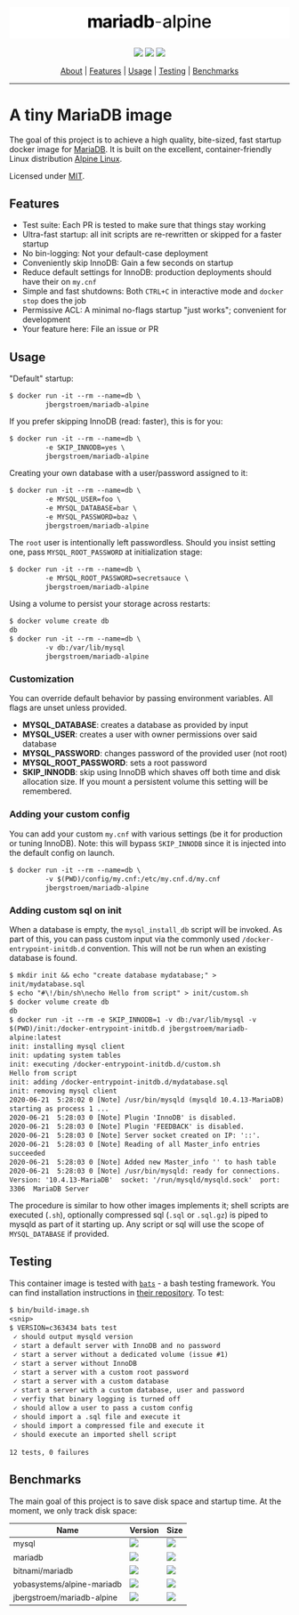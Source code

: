 [![mariadb-alpine](https://raw.githubusercontent.com/jbergstroem/mariadb-alpine/master/site/img/mariadb-alpine.png)](https://github.com/jbergstroem/mariadb-alpine)

<p align="center">
  <img src="https://img.shields.io/docker/v/jbergstroem/mariadb-alpine?color=999&sort=semver">
  <img src="https://img.shields.io/docker/image-size/jbergstroem/mariadb-alpine?color=999&sort=semver">
  <img src="https://img.shields.io/docker/pulls/jbergstroem/mariadb-alpine?color=999&sort=semver">
</p>
<p align="center">
  <a href="#a-tiny-mariadb-image">About</a> | 
  <a href="#features">Features</a> |
  <a href="#usage">Usage</a> |
  <a href="#testing">Testing</a> |
  <a href="#benchmarks">Benchmarks</a>
</p>

---

# A tiny MariaDB image

The goal of this project is to achieve a high quality, bite-sized, fast startup docker image for [MariaDB][1].
It is built on the excellent, container-friendly Linux distribution [Alpine Linux][2].

Licensed under [MIT](./LICENSE).

## Features

- Test suite: Each PR is tested to make sure that things stay working
- Ultra-fast startup: all init scripts are re-rewritten or skipped for a faster startup
- No bin-logging: Not your default-case deployment
- Conveniently skip InnoDB: Gain a few seconds on startup
- Reduce default settings for InnoDB: production deployments should have their on `my.cnf`
- Simple and fast shutdowns: Both `CTRL+C` in interactive mode and `docker stop` does the job
- Permissive ACL: A minimal no-flags startup "just works"; convenient for development
- Your feature here: File an issue or PR

## Usage

"Default" startup:

```console
$ docker run -it --rm --name=db \
         jbergstroem/mariadb-alpine
```

If you prefer skipping InnoDB (read: faster), this is for you:

```console
$ docker run -it --rm --name=db \
         -e SKIP_INNODB=yes \
         jbergstroem/mariadb-alpine
```

Creating your own database with a user/password assigned to it:

```console
$ docker run -it --rm --name=db \
         -e MYSQL_USER=foo \
         -e MYSQL_DATABASE=bar \
         -e MYSQL_PASSWORD=baz \
         jbergstroem/mariadb-alpine
```

The `root` user is intentionally left passwordless. Should you insist setting one, pass `MYSQL_ROOT_PASSWORD` at initialization stage:

```console
$ docker run -it --rm --name=db \
         -e MYSQL_ROOT_PASSWORD=secretsauce \
         jbergstroem/mariadb-alpine
```

Using a volume to persist your storage across restarts:

```console
$ docker volume create db
db
$ docker run -it --rm --name=db \
         -v db:/var/lib/mysql
         jbergstroem/mariadb-alpine
```

### Customization

You can override default behavior by passing environment variables. All flags
are unset unless provided.

- **MYSQL_DATABASE**: creates a database as provided by input
- **MYSQL_USER**: creates a user with owner permissions over said database
- **MYSQL_PASSWORD**: changes password of the provided user (not root)
- **MYSQL_ROOT_PASSWORD**: sets a root password
- **SKIP_INNODB**: skip using InnoDB which shaves off both time and
  disk allocation size. If you mount a persistent volume
  this setting will be remembered.

### Adding your custom config

You can add your custom `my.cnf` with various settings (be it for production or tuning InnoDB).
Note: this will bypass `SKIP_INNODB` since it is injected into the default config on launch.

```console
$ docker run -it --rm --name=db \
         -v $(PWD)/config/my.cnf:/etc/my.cnf.d/my.cnf
         jbergstroem/mariadb-alpine
```

### Adding custom sql on init

When a database is empty, the `mysql_install_db` script will be invoked. As part of this, you can pass custom input via the commonly used `/docker-entrypoint-initdb.d` convention. This will not be run when an existing database is found.

```console
$ mkdir init && echo "create database mydatabase;" > init/mydatabase.sql
$ echo "#\!/bin/sh\necho Hello from script" > init/custom.sh
$ docker volume create db
db
$ docker run -it --rm -e SKIP_INNODB=1 -v db:/var/lib/mysql -v $(PWD)/init:/docker-entrypoint-initdb.d jbergstroem/mariadb-alpine:latest
init: installing mysql client
init: updating system tables
init: executing /docker-entrypoint-initdb.d/custom.sh
Hello from script
init: adding /docker-entrypoint-initdb.d/mydatabase.sql
init: removing mysql client
2020-06-21  5:28:02 0 [Note] /usr/bin/mysqld (mysqld 10.4.13-MariaDB) starting as process 1 ...
2020-06-21  5:28:03 0 [Note] Plugin 'InnoDB' is disabled.
2020-06-21  5:28:03 0 [Note] Plugin 'FEEDBACK' is disabled.
2020-06-21  5:28:03 0 [Note] Server socket created on IP: '::'.
2020-06-21  5:28:03 0 [Note] Reading of all Master_info entries succeeded
2020-06-21  5:28:03 0 [Note] Added new Master_info '' to hash table
2020-06-21  5:28:03 0 [Note] /usr/bin/mysqld: ready for connections.
Version: '10.4.13-MariaDB'  socket: '/run/mysqld/mysqld.sock'  port: 3306  MariaDB Server
```

The procedure is similar to how other images implements it; shell scripts are executed (`.sh`), optionally compressed sql (`.sql` or `.sql.gz`) is piped to mysqld as part of it starting up. Any script or sql will use the scope of `MYSQL_DATABASE` if provided.

## Testing

This container image is tested with [`bats`][3] - a bash testing framework. You can find installation
instructions in [their repository][4]. To test:

```console
$ bin/build-image.sh
<snip>
$ VERSION=c363434 bats test
 ✓ should output mysqld version
 ✓ start a default server with InnoDB and no password
 ✓ start a server without a dedicated volume (issue #1)
 ✓ start a server without InnoDB
 ✓ start a server with a custom root password
 ✓ start a server with a custom database
 ✓ start a server with a custom database, user and password
 ✓ verfiy that binary logging is turned off
 ✓ should allow a user to pass a custom config
 ✓ should import a .sql file and execute it
 ✓ should import a compressed file and execute it
 ✓ should execute an imported shell script

12 tests, 0 failures
```

## Benchmarks

The main goal of this project is to save disk space and startup time. At the moment,
we only track disk space:

| Name                       | Version                                                                                              | Size                                                                                                         |
| -------------------------- | ---------------------------------------------------------------------------------------------------- | ------------------------------------------------------------------------------------------------------------ |
| mysql                      | <img src="https://img.shields.io/docker/v/_/mysql/5.7?color=666&label=%22%22">                       | <img src="https://img.shields.io/docker/image-size/_/mysql/5.7?color=666&label=%22%22">                      |
| mariadb                    | <img src="https://img.shields.io/docker/v/_/mariadb/10.4?color=666&label=%22%22">                    | <img src="https://img.shields.io/docker/image-size/_/mariadb/10.4?color=666&label=%22%22">                   |
| bitnami/mariadb            | <img src="https://img.shields.io/docker/v/bitnami/mariadb/10.4?color=666&label=%22%22">              | <img src="https://img.shields.io/docker/image-size/bitnami/mariadb/10.4?color=666&label=%22%22">             |
| yobasystems/alpine-mariadb | <img src="https://img.shields.io/docker/v/yobasystems/alpine-mariadb?color=666&label=%22%22">        | <img src="https://img.shields.io/docker/image-size/yobasystems/alpine-mariadb?color=666&label=%22%22">       |
| jbergstroem/mariadb-alpine | <img src="https://img.shields.io/docker/v/jbergstroem/mariadb-alpine?color=666&&sort=semver&label="> | <img src="https://img.shields.io/docker/image-size/jbergstroem/mariadb-alpine?color=666&sort=semver&label="> |

[1]: https://mariadb.org
[2]: https://alpinelinux.org
[3]: https://github.com/bats-core/bats-core
[4]: https://github.com/bats-core/bats-core#installation
